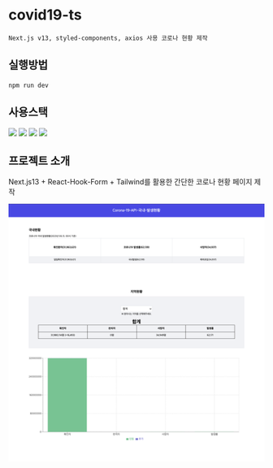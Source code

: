# covid19-ts

    Next.js v13, styled-components, axios 사용 코로나 현황 제작

## 실행방법

    npm run dev

## 사용스택

<div>
  <img src="https://img.shields.io/badge/react-61DAFB?style=for-the-badge&logo=react&logoColor=black">
  <img src="https://img.shields.io/badge/next.js-000000?style=for-the-badge&logo=next.js&logoColor=white"> 
  <img src="https://img.shields.io/badge/tailwind css-06B6D4?style=for-the-badge&logo=tailwind css&logoColor=white">
  <img src="https://img.shields.io/badge/javascript-F7DF1E?style=for-the-badge&logo=javascript&logoColor=black">
</div>

## 프로젝트 소개

Next.js13 + React-Hook-Form + Tailwind를 활용한 간단한 코로나 현황 페이지 제작

![메인이미지](/public/assets/images/project_main.png)
